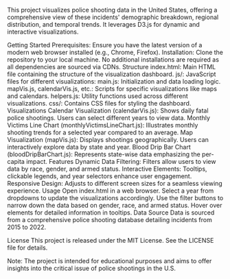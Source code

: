 This project visualizes police shooting data in the United States, offering a comprehensive view of these incidents' demographic breakdown, regional distribution, and temporal trends. It leverages D3.js for dynamic and interactive visualizations.

Getting Started
Prerequisites: Ensure you have the latest version of a modern web browser installed (e.g., Chrome, Firefox).
Installation: Clone the repository to your local machine. No additional installations are required as all dependencies are sourced via CDNs.
Structure
index.html: Main HTML file containing the structure of the visualization dashboard.
js/: JavaScript files for different visualizations:
main.js: Initialization and data loading logic.
mapVis.js, calendarVis.js, etc.: Scripts for specific visualizations like maps and calendars.
helpers.js: Utility functions used across different visualizations.
css/: Contains CSS files for styling the dashboard.
Visualizations
Calendar Visualization (calendarVis.js): Shows daily fatal police shootings. Users can select different years to view data.
Monthly Victims Line Chart (monthlyVictimsLineChart.js): Illustrates monthly shooting trends for a selected year compared to an average.
Map Visualization (mapVis.js): Displays shootings geographically. Users can interactively explore data by state and year.
Blood Drip Bar Chart (bloodDripBarChart.js): Represents state-wise data emphasizing the per-capita impact.
Features
Dynamic Data Filtering: Filters allow users to view data by race, gender, and armed status.
Interactive Elements: Tooltips, clickable legends, and year selectors enhance user engagement.
Responsive Design: Adjusts to different screen sizes for a seamless viewing experience.
Usage
Open index.html in a web browser.
Select a year from dropdowns to update the visualizations accordingly.
Use the filter buttons to narrow down the data based on gender, race, and armed status.
Hover over elements for detailed information in tooltips.
Data Source
Data is sourced from a comprehensive police shooting database detailing incidents from 2015 to 2022.

License
This project is released under the MIT License. See the LICENSE file for details.

Note: The project is intended for educational purposes and aims to offer insights into the critical issue of police shootings in the U.S.

